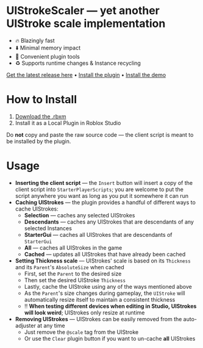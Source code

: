 # UIStrokeScaler — yet another UIStroke scale implementation
* 🔥 Blazingly fast
* ⬇️ Minimal memory impact
* 🤝 Convenient plugin tools
* ♻️ Supports runtime changes & Instance recycling

[Get the latest release here](https://github.com/ishtar112/ui-stroke-scaler/releases/tag/stable) • [Install the plugin](https://github.com/ishtar112/ui-stroke-scaler/releases/download/stable/UIStrokeScaler.rbxm) • [Install the demo](https://github.com/ishtar112/ui-stroke-scaler/releases/download/stable/UIStrokeScalerDemo.rbxl)

# How to Install
1. [Download the .rbxm](https://github.com/ishtar112/ui-stroke-scaler/releases/download/stable/UIStrokeScaler.rbxm)
2. Install it as a Local Plugin in Roblox Studio

Do **not** copy and paste the raw source code — the client script is meant to be installed by the plugin.

# Usage
* **Inserting the client script** — the `Insert` button will insert a copy of the client script into `StarterPlayerScripts`; you are welcome to put the script anywhere you want as long as you put it somewhere it can run
* **Caching UIStrokes** — the plugin provides a handful of different ways to cache UIStrokes:
  * **Selection** — caches any selected UIStrokes
  * **Descendants** — caches any UIStrokes that are descendants of any selected Instances
  * **StarterGui** — caches all UIStrokes that are descendants of `StarterGui`
  * **All** — caches all UIStrokes in the game
  * **Cached** — updates all UIStrokes that have already been cached
* **Setting Thickness scale** — UIStrokes' scale is based on its `Thickness` and its `Parent`'s `AbsoluteSize` when cached
  * First, set the `Parent` to the desired size
  * Then set the desired UIStroke `Thickness`
  * Lastly, cache the UIStroke using any of the ways mentioned above
  * As the `Parent`'s size changes during gameplay, the `UIStroke` will automatically resize itself to maintain a consistent thickness
  * ‼️ **When testing different devices when editing in Studio, UIStrokes will look weird**; UIStrokes only resize at runtime
* **Removing UIStrokes** — UIStrokes can be easily removed from the auto-adjuster at any time
  * Just remove the `@scale` tag from the UIStroke
  * Or use the `Clear` plugin button if you want to un-cache **all** UIStrokes

